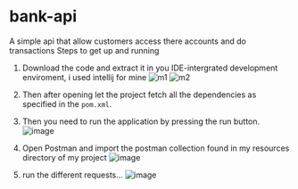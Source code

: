 # bank-api
A simple api that allow customers access there accounts and do transactions
Steps to get up and running
1. Download the code and extract it in you IDE-intergrated development enviroment, i used intellij for mine
   ![m1](https://github.com/xi9d/bank-api/assets/137267747/bf82804f-6ab8-44e3-8f59-8ee1fc561de6)
![m2](https://github.com/xi9d/bank-api/assets/137267747/188b9218-45bd-4d48-b37b-46a72b6760e8)
2. Then after opening let the project fetch all the dependencies as specified in the `pom.xml`.
3. Then you need to run the application by pressing the run button.
   ![image](https://github.com/xi9d/bank-api/assets/137267747/56bf9c6c-1ae0-4f7b-87d5-dbbf15e36380)

4. Open Postman and import the postman collection found in my resources directory of my project
   ![image](https://github.com/xi9d/bank-api/assets/137267747/8c89230e-8ef2-4155-a602-cdae5fa22b09)
5. run the different requests...
   ![image](https://github.com/xi9d/bank-api/assets/137267747/04fb5288-55c7-480f-b887-b6e60ac85867)



